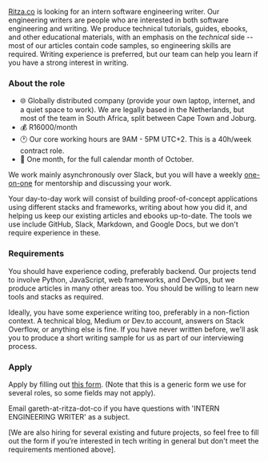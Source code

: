 [Ritza.co](https://ritza.co) is looking for an intern software engineering writer. Our engineering writers are people who are interested in both software engineering and writing. We produce technical tutorials, guides, ebooks, and other educational materials, with an emphasis on the *technical* side -- most of our articles contain code samples, so engineering skills are required. Writing experience is preferred, but our team can help you learn if you have a strong interest in writing.

### About the role

- 🌐 Globally distributed company (provide your own laptop, internet, and a quiet space to work). We are legally based in the Netherlands, but most of the team in South Africa, split between Cape Town and Joburg.
- 💰 R16000/month
- 🕐 Our core working hours are 9AM - 5PM UTC+2. This is a 40h/week contract role.
- 📆 One month, for the full calendar month of October.

 We work mainly asynchronously over Slack, but you will have a weekly [one-on-one](https://ritza.co/handbook/how-we-work/one-on-ones/) for mentorship and discussing your work.

Your day-to-day work will consist of building proof-of-concept applications using different stacks and frameworks, writing about how you did it, and helping us keep our existing articles and ebooks up-to-date. The tools we use include GitHub, Slack, Markdown, and Google Docs, but we don't require experience in these.

### Requirements

You should have experience coding, preferably backend. Our projects tend to involve Python, JavaScript, web frameworks, and DevOps, but we produce articles in many other areas too. You should be willing to learn new tools and stacks as required.

Ideally, you have some experience writing too, preferably in a non-fiction context. A technical blog, Medium or Dev.to account, answers on Stack Overflow, or anything else is fine. If you have never written before, we'll ask you to produce a short writing sample for us as part of our interviewing process.

### Apply

Apply by filling out [this form](https://forms.gle/iWTKqA6cgzKePGoL7). (Note that this is a generic form we use for several roles, so some fields may not apply).

Email gareth-at-ritza-dot-co if you have questions with 'INTERN ENGINEERING WRITER' as a subject.

[We are also hiring for several existing and future projects, so feel free to fill out the form if you’re interested in tech writing in general but don't meet the requirements mentioned above].
